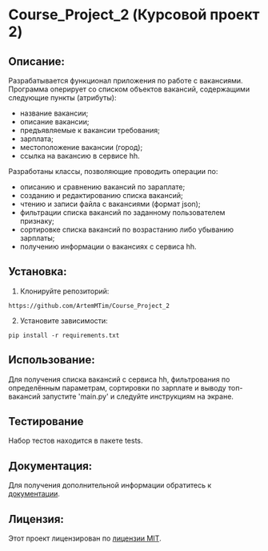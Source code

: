 # Course_Project_2 (Курсовой проект 2)
##  Описание:
Разрабатывается функционал приложения по работе с вакансиями.
Программа оперирует со списком объектов вакансий, содержащими следующие пункты (атрибуты):
- название вакансии;
- описание вакансии;
- предъявляемые к вакансии требования;
- зарплата;
- местоположение вакансии (город);
- ссылка на вакансию в сервисе hh.

Разработаны классы, позволяющие проводить операции по:
- описанию и сравнению вакансий по зараплате;
- созданию и редактированию списка вакансий;
- чтению и записи файла с вакансиями (формат json);
- фильтрации списка вакансий по заданному пользователем признаку;
- сортировке списка вакансий по возрастанию либо убыванию зарплаты;
- получению информации о вакансиях с сервиса hh.

## Установка:
1. Клонируйте репозиторий:
```
https://github.com/ArtemMTim/Course_Project_2
```
2. Установите зависимости:
```
pip install -r requirements.txt
```
## Использование:
Для получения списка вакансий с сервиса hh, фильтрования по определённым параметрам, 
сортировки по зарплате и выводу топ-вакансий запустите 'main.py' и следуйте инструкциям на экране.

## Тестирование
Набор тестов находится в пакете tests.

## Документация:
Для получения дополнительной информации обратитесь к [документации](docs/README.md).

## Лицензия:

Этот проект лицензирован по [лицензии MIT](LICENSE).